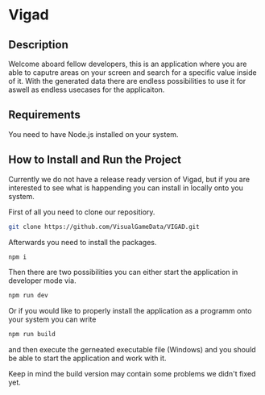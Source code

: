 # Vigad

## Description

Welcome aboard fellow developers, this is an application where you are able to caputre areas on your screen and search for a specific value inside of it. With the generated data there are endless possibilities to use it for aswell as endless usecases for the applicaiton.

## Requirements

You need to have Node.js installed on your system.

## How to Install and Run the Project

Currently we do not have a release ready version of Vigad, but if you are interested to see what is happending you can install in locally onto you system.

First of all you need to clone our repositiory.

```sh
git clone https://github.com/VisualGameData/VIGAD.git
```

Afterwards you need to install the packages.

```sh
npm i
```

Then there are two possibilities you can either start the application in developer mode via.

```sh
npm run dev
```

Or if you would like to properly install the application as a programm onto your system you can write

```sh
npm run build
```

and then execute the gerneated executable file (Windows) and you should be able to start the application and work with it.

Keep in mind the build version may contain some problems we didn't fixed yet.
